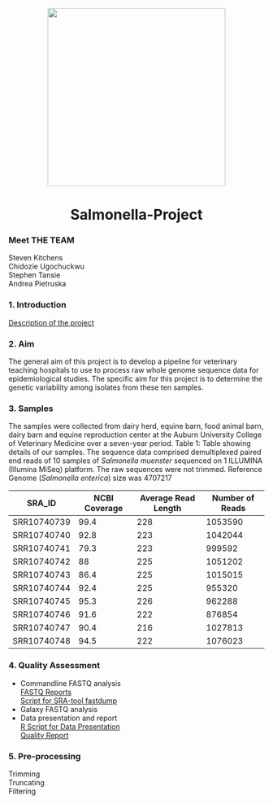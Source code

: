 <p align=center>
<img src="https://i.pinimg.com/originals/e4/d3/e2/e4d3e27b8738c7d3e9f650105b8bd851.jpg" width="350" />


<h1 align=center>Salmonella-Project</h>

### Meet THE TEAM
Steven Kitchens <br/>
Chidozie Ugochuckwu <br/>
Stephen Tansie <br/>
Andrea Pietruska <br/>

### 1. Introduction

[Description of the project](https://github.com/AUBioInformatics22/Salmonella-Project/blob/main/project_proposal.md)

### 2. Aim

The general aim of this project is to develop a pipeline for veterinary teaching hospitals to use to process raw whole genome sequence data for epidemiological studies. The specific aim for this project is to determine the genetic variability among isolates from these ten samples.

### 3. Samples
The samples were collected from dairy herd, equine barn, food animal barn, dairy barn and equine reproduction center at the Auburn University College of Veterinary Medicine over a seven-year period. 
Table 1: Table showing details of our samples. The sequence data comprised demultiplexed paired end reads of 10 samples of _Salmonella muenster_ sequenced on 1 ILLUMINA (Illumina MiSeq) platform. The raw sequences were not trimmed. Reference Genome (_Salmonella enterica_) size was 4707217


| SRA_ID    |NCBI Coverage| Average Read Length | Number of Reads |
|-----------| ------------|---------------------|-----------------|
|SRR10740739| 99.4        |  228                |   1053590       | 
|SRR10740740| 92.8        |  223                |   1042044       | 
|SRR10740741| 79.3        |  223                |   999592        | 
|SRR10740742| 88          |  225                |   1051202       |
|SRR10740743| 86.4        |  225                |   1015015       |
|SRR10740744| 92.4        |  225                |   955320        |
|SRR10740745| 95.3        |  226                |   962288        | 
|SRR10740746| 91.6        |  222                |   876854        |
|SRR10740747| 90.4        |  216                |   1027813       |
|SRR10740748| 94.5        |  222                |   1076023       | <p>&nbsp;</p>  






### 4. Quality Assessment
* Commandline FASTQ analysis <br/>
[FASTQ Reports](https://github.com/AUBioInformatics22/Salmonella-Project/tree/main/1%20-%20Initial%20Quality%20Assessment%20of%20Raw%20NGS%20Data/fastqc_reports) <br/>
[Script for SRA-tool fastdump](https://github.com/AUBioInformatics22/Salmonella-Project/blob/main/1%20-%20Initial%20Quality%20Assessment%20of%20Raw%20NGS%20Data/sra_fastqdump_fastqc.sh)
* Galaxy FASTQ analysis
* Data presentation and report <br/>
[R Script for Data Presentation](https://github.com/AUBioInformatics22/Salmonella-Project/blob/main/1%20-%20Initial%20Quality%20Assessment%20of%20Raw%20NGS%20Data/Report_1.R) <br/>
[Quality Report](https://github.com/AUBioInformatics22/Salmonella-Project/blob/main/1%20-%20Initial%20Quality%20Assessment%20of%20Raw%20NGS%20Data/Quality_Report.md)


### 5. Pre-processing

Trimming <br/>
Truncating <br/>
Filtering <br/>
